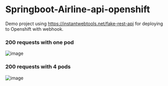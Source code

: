 # Springboot-Airline-api-openshift
Demo project using https://instantwebtools.net/fake-rest-api for deploying to Openshift with webhook.

### 200 requests with one pod
![image](https://user-images.githubusercontent.com/58791006/160604384-cb868419-2181-4104-8191-dc26c37e6a68.png)

### 200 requests with 4 pods
![image](https://user-images.githubusercontent.com/58791006/160605317-09450a88-8a65-4163-b1a8-1740a2cce1d3.png)

